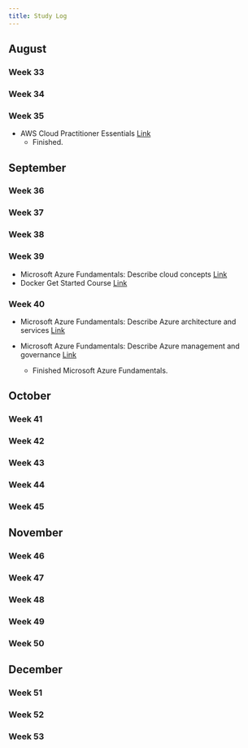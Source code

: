 ```yaml
---
title: Study Log
---
```


## August

### Week 33

### Week 34

### Week 35

- AWS Cloud Practitioner Essentials [Link](https://www.aws.training/Details/Curriculum?id=27076)
  - Finished.

## September

### Week 36

### Week 37

### Week 38

### Week 39

- Microsoft Azure Fundamentals: Describe cloud concepts [Link](https://learn.microsoft.com/en-us/training/paths/microsoft-azure-fundamentals-describe-cloud-concepts/)
- Docker Get Started Course [Link](https://docs.docker.com/get-started)

### Week 40

- Microsoft Azure Fundamentals: Describe Azure architecture and services [Link](https://learn.microsoft.com/en-us/training/paths/azure-fundamentals-describe-azure-architecture-services/)

- Microsoft Azure Fundamentals: Describe Azure management and governance [Link](https://learn.microsoft.com/en-us/training/paths/describe-azure-management-governance/)
  - Finished Microsoft Azure Fundamentals.

## October

### Week 41

### Week 42

### Week 43

### Week 44

### Week 45

## November

### Week 46

### Week 47

### Week 48

### Week 49

### Week 50

## December

### Week 51

### Week 52

### Week 53
